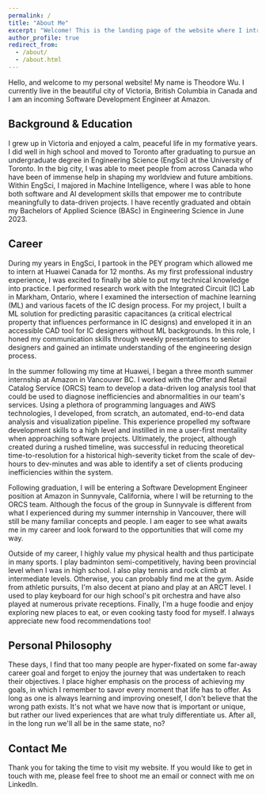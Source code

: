 ```yaml
---
permalink: /
title: "About Me"
excerpt: "Welcome! This is the landing page of the website where I introduce myself."
author_profile: true
redirect_from: 
  - /about/
  - /about.html
---
```


Hello, and welcome to my personal website! My name is Theodore Wu. I currently live in the beautiful city of Victoria, British Columbia in Canada and I am an incoming Software Development Engineer at Amazon.

## Background & Education
I grew up in Victoria and enjoyed a calm, peaceful life in my formative years. I did well in high school and moved to Toronto after graduating to pursue an undergraduate degree in Engineering Science (EngSci) at the University of Toronto. In the big city, I was able to meet people from across Canada who have been of immense help in shaping my worldview and future ambitions. Within EngSci, I majored in Machine Intelligence, where I was able to hone both software and AI development skills that empower me to contribute meaningfully to data-driven projects. I have recently graduated and obtain my Bachelors of Applied Science (BASc) in Engineering Science in June 2023. 

## Career
During my years in EngSci, I partook in the PEY program which allowed me to intern at Huawei Canada for 12 months. As my first professional industry experience, I was excited to finally be able to put my technical knowledge into practice. I performed research work with the Integrated Circuit (IC) Lab in Markham, Ontario, where I examined the intersection of machine learning (ML) and various facets of the IC design process. For my project, I built a ML solution for predicting parasitic capacitances (a critical electrical property that influences performance in IC designs) and enveloped it in an accessible CAD tool for IC designers without ML backgrounds. In this role, I honed my communication skills through weekly presentations to senior designers and gained an intimate understanding of the engineering design process.

In the summer following my time at Huawei, I began a three month summer internship at Amazon in Vancouver BC. I worked with the Offer and Retail Catalog Service (ORCS) team to develop a data-driven log analysis tool that could be used to diagnose inefficiencies and abnormalities in our team's services. Using a plethora of programming languages and AWS technologies, I developed, from scratch, an automated, end-to-end data analysis and visualization pipeline. This experience propelled my software development skills to a high level and instilled in me a user-first mentality when approaching software projects. Ultimately, the project, although created during a rushed timeline, was successful in reducing theoretical time-to-resolution for a historical high-severity ticket from the scale of dev-hours to dev-minutes and was able to identify a set of clients producing inefficiencies within the system.

Following graduation, I will be entering a Software Development Engineer position at Amazon in Sunnyvale, California, where I will be returning to the ORCS team. Although the focus of the group in Sunnyvale is different from what I experienced during my summer internship in Vancouver, there will still be many familiar concepts and people. I am eager to see what awaits me in my career and look forward to the opportunities that will come my way. 

Outside of my career, I highly value my physical health and thus participate in many sports. I play badminton semi-competitively, having been provincial level when I was in high school. I also play tennis and rock climb at intermediate levels. Otherwise, you can probably find me at the gym. Aside from athletic pursuits, I'm also decent at piano and play at an ARCT level. I used to play keyboard for our high school's pit orchestra and have also played at numerous private receptions. Finally, I'm a huge foodie and enjoy exploring new places to eat, or even cooking tasty food for myself. I always appreciate new food recommendations too!

## Personal Philosophy
These days, I find that too many people are hyper-fixated on some far-away career goal and forget to enjoy the journey that was undertaken to reach their objectives. I place higher emphasis on the process of achieving my goals, in which I remember to savor every moment that life has to offer. As long as one is always learning and improving oneself, I don't believe that the wrong path exists. It's not what we have now that is important or unique, but rather our lived experiences that are what truly differentiate us. After all, in the long run we'll all be in the same state, no? 

## Contact Me
Thank you for taking the time to visit my website. If you would like to get in touch with me, please feel free to shoot me an email or connect with me on LinkedIn.
